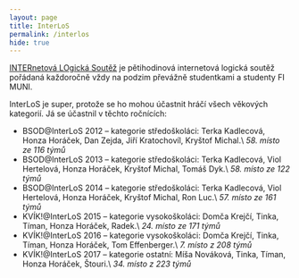 ```yaml
---
layout: page
title: InterLoS
permalink: /interlos
hide: true
---
```


[INTERnetová LOgická Soutěž](http://interlos.fi.muni.cz/) je pětihodinová
internetová logická soutěž pořádaná každoročně vždy na podzim převážně
studentkami a studenty FI MUNI.

InterLoS je super, protože se ho mohou účastnit hráčí všech věkových kategorií.
Já se účastnil v těchto ročnících:

 * BSOD@InterLoS 2012 – kategorie středoškoláci: Terka Kadlecová,
   Honza Horáček, Dan Zejda, Jiří Kratochovíl, Kryštof Michal.\\
   *58. místo ze 116 týmů*
 * BSOD@InterLoS 2013 – kategorie středoškoláci: Terka Kadlecová, Viol
   Hertelová, Honza Horáček, Kryštof Michal, Tomáš Dyk.\\
   *58. místo ze 122 týmů*
 * BSOD@InterLoS 2014 – kategorie středoškoláci: Terka Kadlecová, Viol
   Hertelová, Honza Horáček, Kryštof Michal, Ron Luc.\\
   *57. místo ze 161 týmů*
 * KVÍK!@InterLoS 2015 – kategorie vysokoškoláci: Domča Krejčí, Tinka,
   Tíman, Honza Horáček, Radek.\\
   *24. místo ze 171 týmů*
 * KVÍK!@InterLoS 2016 – kategorie vysokoškoláci: Domča Krejčí, Tinka,
   Tíman, Honza Horáček, Tom Effenberger.\\
   *7. místo z 208 týmů*
 * KVÍK!@InterLoS 2017 – kategorie ostatní: Míša Nováková, Tinka, Tíman,
   Honza Horáček, Štouri.\\
   *34. místo z 223 týmů*
